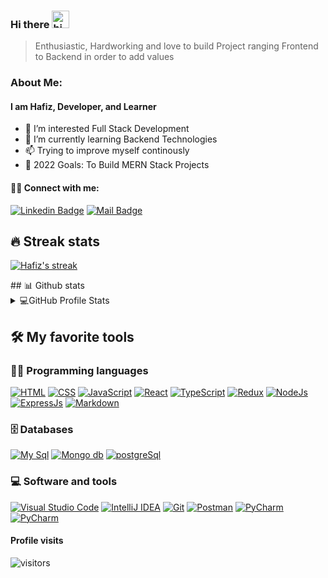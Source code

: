### Hi there <img src="https://user-images.githubusercontent.com/1303154/88677602-1635ba80-d120-11ea-84d8-d263ba5fc3c0.gif" width="28px" height="28px" alt="hi">   

> Enthusiastic, Hardworking and love to build Project ranging Frontend to Backend in order to add values

### About Me:
#### I am Hafiz, Developer, and Learner
- 👀 I’m interested Full Stack Development
- 🌱 I’m currently learning Backend Technologies
- 📫 Trying to improve myself continously 
- 🥅 2022 Goals: To Build MERN Stack Projects

#### 🙋‍♂️ Connect with me:

[![Linkedin Badge](https://img.shields.io/badge/-LinkedIn-0e76a8?style=flat&labelColor=0e76a8&logo=linkedin&logoColor=white)](https://www.linkedin.com/in/hafiz-javid-6a0810225/) [![Mail Badge](https://img.shields.io/badge/-Gmail-c0392b?style=flat&labelColor=c0392b&logo=gmail&logoColor=white)](mailto:hafizjavid471@gmail.com)

## 🔥 Streak stats

<p align="left">
  <a href="https://github.com/Neeraj2002/github-readme-streak-stats">
    <img title="🔥 Get streak stats for your profile at git.io/streak-stats" alt="Hafiz's streak" src="https://github-readme-streak-stats.herokuapp.com?user=hafizkh&theme=monokai-metallian&hide_border=true"/>
  </a>
</p>
## 📊 Github stats
<details>
    <summary>💻GitHub Profile Stats</summary>
  <br/>
    <a href="https://github.com/hafizkh/github-readme-stats"><img alt="Hafiz's Github Stats" src="https://github-readme-stats.vercel.app/api?username=hafizkh&show_icons=true&theme=tokyonight" height="192px"/></a>
  <a href="https://github.com/hafizkh/github-readme-stats"><img alt="Hafiz's Top Languages" src="https://github-readme-stats.vercel.app/api/top-langs/?username=hafizkh&layout=compact" height="192px"/></a>
  <br/>
</details>

## 🛠️ My favorite tools

### 👨‍💻 Programming languages

<p>
     <a href="#"><img alt="HTML" src="https://img.shields.io/badge/HTML%20-%23E34F26.svg?logo=html5&logoColor=white"></a>
    <a href="#"><img alt="CSS" src="https://img.shields.io/badge/CSS%20-%231572B6.svg?logo=css3&logoColor=white"></a>
    <a href="#"><img alt="JavaScript" src="https://img.shields.io/badge/JavaScript%20-F7DF1E.svg?logo=javascript&logoColor=black"></a>
    <a href="#"><img alt="React" src="https://img.shields.io/badge/React%20-61DAFB.svg?logo=react&logoColor=white"></a>
    <a href="#"><img alt="TypeScript" src="https://img.shields.io/badge/TypeScript%20-3178C6.svg?logo=typescript&logoColor=white"></a>
    <a href="#"><img alt="Redux" src="https://img.shields.io/badge/Redux%20-764ABC.svg?logo=Redux&logoColor=white"></a>
    <a href="#"><img alt="NodeJs" src="https://img.shields.io/badge/NodeJs-339933.svg?logo=node.js&logoColor=white"></a>
    <a href="#"><img alt="ExpressJs" src="https://img.shields.io/badge/ExpressJs-000000.svg?logo=express&logoColor=white"></a>
    <a href="#"><img alt="Markdown" src="https://img.shields.io/badge/Markdown-000000.svg?logo=markdown&logoColor=white"></a>
    
    
</p>



### 🗄️ Databases

<p>
    <a href="#"><img alt="My Sql" src="https://img.shields.io/badge/My_SQL%20-4479A1.svg?logo=mysql&logoColor=white"></a>
    <a href="#"><img alt="Mongo db" src="https://img.shields.io/badge/Mongo_DB%20-47A248.svg?logo=mongodb&logoColor=white"></a>
    <a href="#"><img alt="postgreSql" src="https://img.shields.io/badge/PostgreSQL%20-4169E1.svg?logo=postgresql&logoColor=white"></a>
   
</p>

### 💻 Software and tools

<p>
    <a href="#"><img alt="Visual Studio Code" src="https://img.shields.io/badge/Visual%20Studio%20Code-0078d7.svg?logo=visual-studio-code&logoColor=white"></a>
    <a href="#"><img alt="IntelliJ IDEA" src="https://img.shields.io/badge/IntelliJ_IDEA-000000.svg?logo=intelliJ-Idea&logoColor=white"></a>
    <a href="#"><img alt="Git" src="https://img.shields.io/badge/Git%20-%23F05033.svg?logo=git&logoColor=white"></a>
    <a href="#"><img alt="Postman" src="https://img.shields.io/badge/Postman-FFDF18.svg?logo=postman&logoColor=white"></a>
    <a href="#"><img alt="PyCharm" src="https://img.shields.io/badge/PyCharm-0078d7.svg?logo=pycharm&logoColor=white"></a>
    <a href="#"><img alt="PyCharm" src="https://img.shields.io/badge/Jira%20software-0052CC.svg?logo=jira-software&logoColor=white"></a>
    
</p>

#### Profile visits
![visitors](https://visitor-badge.glitch.me/badge?page_id=hafizkh.hafizkh&left_color=green&right_color=blue)

<br />